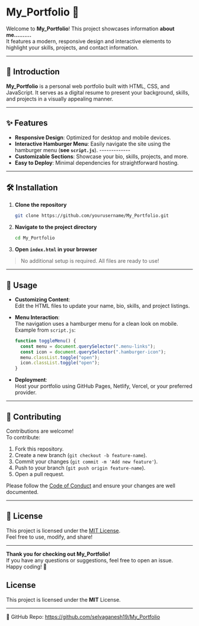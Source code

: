 # My_Portfolio 🚀

Welcome to **My_Portfolio**! This project showcases information **about me..........**  
It features a modern, responsive design and interactive elements to highlight your skills, projects, and contact information. 

---

## 📝 Introduction

**My_Portfolio** is a personal web portfolio built with HTML, CSS, and JavaScript. It serves as a digital resume to present your background, skills, and projects in a visually appealing manner.

---

## ✨ Features

- **Responsive Design**: Optimized for desktop and mobile devices.
- **Interactive Hamburger Menu**: Easily navigate the site using the hamburger menu (**see `script.js`**). -------------
- **Customizable Sections**: Showcase your bio, skills, projects, and more.
- **Easy to Deploy**: Minimal dependencies for straightforward hosting.

---

## 🛠️ Installation

1. **Clone the repository**
    ```bash
    git clone https://github.com/yourusername/My_Portfolio.git
    ```
2. **Navigate to the project directory**
    ```bash
    cd My_Portfolio
    ```
3. **Open `index.html` in your browser**

> No additional setup is required. All files are ready to use!

---

## 🚀 Usage

- **Customizing Content**:  
  Edit the HTML files to update your name, bio, skills, and project listings.
- **Menu Interaction**:  
  The navigation uses a hamburger menu for a clean look on mobile.  
  Example from `script.js`:

    ```javascript
    function toggleMenu() {
      const menu = document.querySelector(".menu-links");
      const icon = document.querySelector(".hamburger-icon");
      menu.classList.toggle("open");
      icon.classList.toggle("open");
    }
    ```

- **Deployment**:  
  Host your portfolio using GitHub Pages, Netlify, Vercel, or your preferred provider.

---

## 🤝 Contributing

Contributions are welcome!  
To contribute:

1. Fork this repository.
2. Create a new branch (`git checkout -b feature-name`).
3. Commit your changes (`git commit -m 'Add new feature'`).
4. Push to your branch (`git push origin feature-name`).
5. Open a pull request.

Please follow the [Code of Conduct](CODE_OF_CONDUCT.md) and ensure your changes are well documented.

---

## 📄 License

This project is licensed under the [MIT License](LICENSE).  
Feel free to use, modify, and share!

---

**Thank you for checking out My_Portfolio!**  
If you have any questions or suggestions, feel free to open an issue.  
Happy coding! 🚀

## License
This project is licensed under the **MIT** License.

---
🔗 GitHub Repo: https://github.com/selvaganesh19/My_Portfolio
